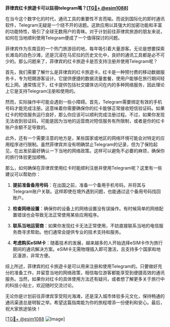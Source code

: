 **菲律宾红卡旅遊卡可以註冊telegram嗎？[[TG💪+ @esim1088](https://t.me/s/esim1088)]**

在当今这个数字化的时代，通讯工具的重要性不言而喻。而说到国际化的即时通讯软件，Telegram无疑是一个绕不开的话题。这款应用以其强大的加密功能和丰富的功能特性，吸引了全球无数用户的青睐。对于计划前往菲律宾旅游的朋友来说，如何在当地顺利使用Telegram便成了一个值得探讨的问题。

菲律宾作为东南亚的一个热门旅游目的地，每年吸引着大量游客。无论是想要探索长滩岛的白色沙滩，还是沉浸在马尼拉的历史文化中，良好的通讯工具都是必不可少的。那么问题来了，菲律宾的红卡旅遊卡是否支持注册并使用Telegram呢？

首先，我们需要了解什么是菲律宾的红卡旅遊卡。红卡是一种预付费的移动数据服务卡，专为短期游客设计。它提供便捷的数据流量套餐，使用户能够在旅行期间轻松上网。通常情况下，红卡提供包括社交媒体访问在内的多种网络服务，因此理论上它是支持Telegram注册和使用的。

然而，实际操作中可能会遇到一些小障碍。首先，Telegram需要绑定有效的手机号码才能完成注册。这意味着你需要确保你的红卡能够正常接收短信验证码。如果红卡的短信服务运行良好，那么你应该可以顺利完成注册过程。不过，如果你发现无法收到验证码，可能是因为当地的运营商对短信服务有所限制，或者是你的红卡账户余额不足导致的。

此外，还有一个需要注意的地方是，某些国家或地区的网络环境可能会对特定的应用程序进行限制。虽然菲律宾并没有明确禁止Telegram的记录，但为了保险起见，在出发前最好确认一下当地的网络政策。这样可以避免不必要的麻烦，确保你的旅行体验更加顺畅。

那么，如何确保在菲律宾使用红卡时能顺利注册并使用Telegram呢？这里有一些建议可以帮助你：

1. **提前准备备用号码**：在出国之前，准备一个备用手机号码，并将其与Telegram账户关联。这样即使在境外遇到问题，也能通过这个备用号码找回账户。

2. **检查网络设置**：确保你的设备上的网络设置没有误操作。有时候简单的网络配置错误也会导致无法正常使用某些应用程序。

3. **联系当地运营商**：如果你发现红卡无法正常使用，不妨直接联系当地的电信服务商寻求帮助。他们通常会提供专业的技术支持和服务。

4. **考虑购买eSIM卡**：随着技术的发展，越来越多的人开始选择eSIM卡作为旅行期间的通讯解决方案。eSIM卡无需物理插入即可激活，且支持多个国家和地区漫游，非常方便。

综上所述，菲律宾的红卡旅遊卡是可以用来注册和使用Telegram的。只要做好充分的准备工作，并留意当地的网络政策，相信每位游客都能享受到便捷高效的通讯服务。当然，如果你对红卡的具体使用方法还有疑问，或者想了解更多关于旅行中的科技小贴士，欢迎随时交流讨论。

无论你是计划前往菲律宾享受阳光海滩，还是深入城市体验多元文化，保持畅通的通讯渠道总是明智之举。希望这篇指南能为你的旅程增添一份便利和安心。最后，祝大家旅途愉快！

[[TG💪+ @esim1088](https://t.me/s/esim1088) ![Image](https://i.postimg.cc/4NQfJmqS/Snipaste-2025-05-13-00-14-12.png)]